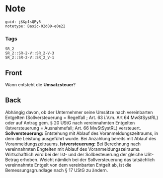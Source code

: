 # Note
```
guid: j$&p1sQPy5
notetype: Basic-02d89-e0e22
```

### Tags
```
SR_2
SR_2::SR-2-V::SR_2-V-3
SR_2::SR-2-V::SR_2_V-1
```

## Front
Wann entsteht die <b>Umsatzsteuer</b>?

## Back
Abhängig davon, ob der Unternehmer seine Umsätze nach vereinbarten
Entgelten (Sollversteuerung = Regelfall ; Art. 63 i.V.m. Art 64
MwStSystRL) oder auf Antrag gem. § 20 UStG nach vereinnahmten
Entgelten (Istversteuerung = Ausnahmefall; Art. 66 MwStSystRL)
versteuert. <b>Sollversteuerung:</b> Entstehung mit Ablauf des
Voranmeldungszeitraums, in dem die Leistung ausgeführt wurde. Bei
Anzahlung bereits mit Ablauf des Voranmeldungszeitraums.
<b>Istversteuerung:</b> Bei Berechnung nach vereinnahmten Engtelten
mit Ablauf des Voranmeldungszeiraums. Wirtschaftlich wird bei der
Ist- und der Sollbesteuerung der gleiche USt-Betrag erhoben. Weicht
nämlich bei der Sollversteuerung das tatsächlich vereinnahmte
Entgelt von dem vereinbarten Entgelt ab, ist die
Bemessungsgrundlage nach § 17 UStG zu ändern.
